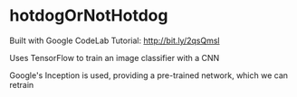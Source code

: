 # hotdogOrNotHotdog

Built with Google CodeLab Tutorial: http://bit.ly/2qsQmsl

Uses TensorFlow to train an image classifier with a CNN 

Google's Inception is used, providing a pre-trained network, which we can retrain 

